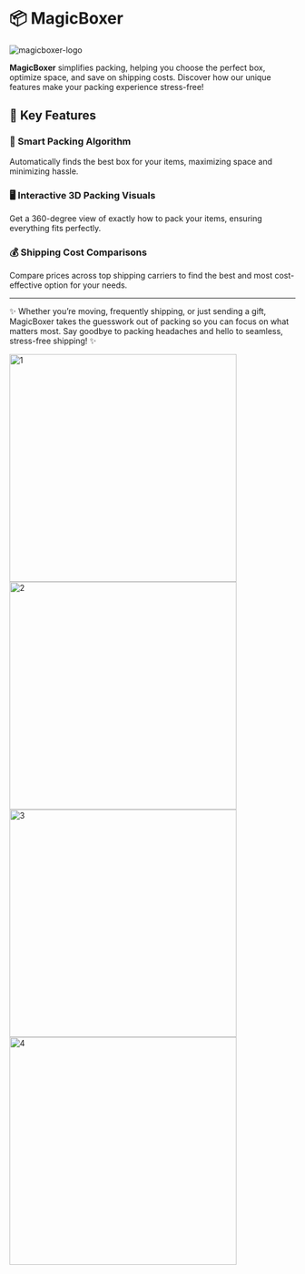 # 📦 MagicBoxer

![magicboxer-logo](https://user-images.githubusercontent.com/107427242/203152605-efeeb449-2a52-49ea-8549-3a0418538e90.png)

**MagicBoxer** simplifies packing, helping you choose the perfect box, optimize space, and save on shipping costs. Discover how our unique features make your packing experience stress-free!

## 🚀 Key Features

### 🧠 Smart Packing Algorithm

Automatically finds the best box for your items, maximizing space and minimizing hassle.

### 🖥️ Interactive 3D Packing Visuals

Get a 360-degree view of exactly how to pack your items, ensuring everything fits perfectly.

### 💰 Shipping Cost Comparisons

Compare prices across top shipping carriers to find the best and most cost-effective option for your needs.

---

✨ Whether you’re moving, frequently shipping, or just sending a gift, MagicBoxer takes the guesswork out of packing so you can focus on what matters most. Say goodbye to packing headaches and hello to seamless, stress-free shipping! ✨

<div style="display: flex; flex-wrap: wrap; justify-content: space-between;">
  <img src="/demo/1.PNG" alt="1" width="400"/>
  <img src="/demo/2.PNG" alt="2" width="400"/>
</div>
<div style="display: flex; flex-wrap: wrap; justify-content: space-between;">
  <img src="/demo/3.PNG" alt="3" width="400"/>
  <img src="/demo/4.PNG" alt="4" width="400"/>
</div>
